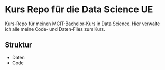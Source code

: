 # Kurs Repo für die Data Science UE

Kurs-Repo für meinen MCIT-Bachelor-Kurs in Data Science. Hier verwalte ich alle meine Code- und Daten-Files zum Kurs.

## Struktur

* Daten
* Code

